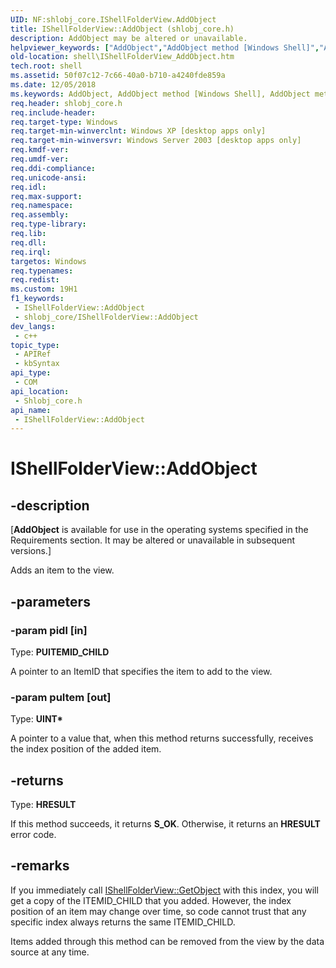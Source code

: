```yaml
---
UID: NF:shlobj_core.IShellFolderView.AddObject
title: IShellFolderView::AddObject (shlobj_core.h)
description: AddObject may be altered or unavailable.
helpviewer_keywords: ["AddObject","AddObject method [Windows Shell]","AddObject method [Windows Shell]","IShellFolderView interface","IShellFolderView interface [Windows Shell]","AddObject method","IShellFolderView.AddObject","IShellFolderView::AddObject","_shell_IShellFolderView_AddObject","shell.IShellFolderView_AddObject","shlobj_core/IShellFolderView::AddObject"]
old-location: shell\IShellFolderView_AddObject.htm
tech.root: shell
ms.assetid: 50f07c12-7c66-40a0-b710-a4240fde859a
ms.date: 12/05/2018
ms.keywords: AddObject, AddObject method [Windows Shell], AddObject method [Windows Shell],IShellFolderView interface, IShellFolderView interface [Windows Shell],AddObject method, IShellFolderView.AddObject, IShellFolderView::AddObject, _shell_IShellFolderView_AddObject, shell.IShellFolderView_AddObject, shlobj_core/IShellFolderView::AddObject
req.header: shlobj_core.h
req.include-header: 
req.target-type: Windows
req.target-min-winverclnt: Windows XP [desktop apps only]
req.target-min-winversvr: Windows Server 2003 [desktop apps only]
req.kmdf-ver: 
req.umdf-ver: 
req.ddi-compliance: 
req.unicode-ansi: 
req.idl: 
req.max-support: 
req.namespace: 
req.assembly: 
req.type-library: 
req.lib: 
req.dll: 
req.irql: 
targetos: Windows
req.typenames: 
req.redist: 
ms.custom: 19H1
f1_keywords:
 - IShellFolderView::AddObject
 - shlobj_core/IShellFolderView::AddObject
dev_langs:
 - c++
topic_type:
 - APIRef
 - kbSyntax
api_type:
 - COM
api_location:
 - Shlobj_core.h
api_name:
 - IShellFolderView::AddObject
---
```


# IShellFolderView::AddObject


## -description

<p class="CCE_Message">[<b>AddObject</b> is available for use in the operating systems specified in the Requirements section. It may be altered or unavailable in subsequent versions.]

Adds an item to the view.

## -parameters

### -param pidl [in]

Type: <b>PUITEMID_CHILD</b>

A pointer to an ItemID that specifies the item to add to the view.

### -param puItem [out]

Type: <b>UINT*</b>

A pointer to a value that, when this method returns successfully, receives the index position of the added item.

## -returns

Type: <b>HRESULT</b>

If this method succeeds, it returns <b xmlns:loc="http://microsoft.com/wdcml/l10n">S_OK</b>. Otherwise, it returns an <b xmlns:loc="http://microsoft.com/wdcml/l10n">HRESULT</b> error code.

## -remarks

If you immediately call <a href="/windows/desktop/api/shlobj_core/nf-shlobj_core-ishellfolderview-getobject">IShellFolderView::GetObject</a> with this index, you will get a copy of the ITEMID_CHILD that you added.  However, the index position of an item may change over time, so code cannot trust that any specific index always returns the same ITEMID_CHILD.

Items added through this method can be removed from the view by the data source at any time.

